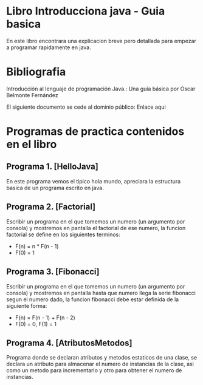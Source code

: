Libro Introducciona java - Guia basica
======================================

En este libro encontrara una explicacion breve pero detallada para empezar a programar rapidamente en java.

# Bibliografia

Introducción al lenguaje de programación Java.: Una guía básica
por Oscar Belmonte Fernández

El siguiente documento se cede al dominio público:
Enlace aqui

# Programas de practica contenidos en el libro

## Programa 1. [HelloJava]

En este programa vemos el tipico hola mundo, apreciara la estructura basica de un programa escrito en java.

## Programa 2. [Factorial]

Escribir un programa en el que tomemos un numero (un argumento por consola) y mostremos en pantalla el factorial de ese numero, la funcion factorial se define en los siguientes terminos:

* F(n) = n * F(n - 1)
* F(0) = 1

## Programa 3. [Fibonacci]

Escribir un programa en el que tomemos un numero (un argumento por consola) y mostremos en pantalla hasta que numero llega la serie fibonacci segun el numero dado, la funcion fibonacci debe estar definida de la siguiente forma:

* F(n) = F(n - 1) + F(n - 2)
* F(0) = 0, F(1) = 1

## Programa 4. [AtributosMetodos]

Programa donde se declaran atributos y metodos estaticos de una clase, se declara un atributo para almacenar el numero de instancias de la clase, asi como un metodo para incrementarlo y otro para obtener el numero de instancias.